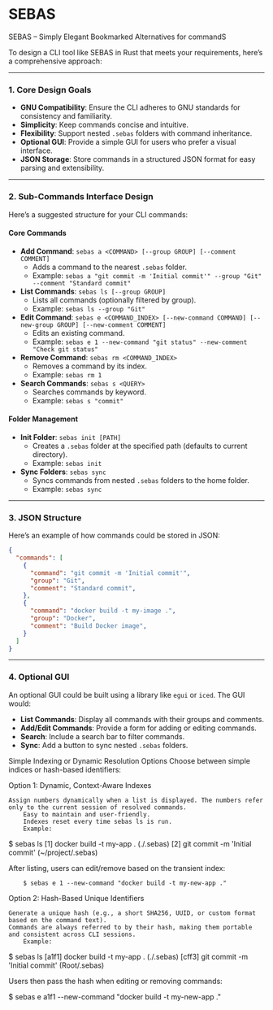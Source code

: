 # SEBAS
SEBAS – Simply Elegant Bookmarked Alternatives for commandS

To design a CLI tool like SEBAS in Rust that meets your requirements, here’s a comprehensive approach:

---

### 1. **Core Design Goals**
- **GNU Compatibility**: Ensure the CLI adheres to GNU standards for consistency and familiarity.
- **Simplicity**: Keep commands concise and intuitive.
- **Flexibility**: Support nested `.sebas` folders with command inheritance.
- **Optional GUI**: Provide a simple GUI for users who prefer a visual interface.
- **JSON Storage**: Store commands in a structured JSON format for easy parsing and extensibility.

---

### 2. **Sub-Commands Interface Design**
Here’s a suggested structure for your CLI commands:

#### **Core Commands**
- **Add Command**: `sebas a <COMMAND> [--group GROUP] [--comment COMMENT]`
  - Adds a command to the nearest `.sebas` folder.
  - Example: `sebas a "git commit -m 'Initial commit'" --group "Git" --comment "Standard commit"`
- **List Commands**: `sebas ls [--group GROUP]`
  - Lists all commands (optionally filtered by group).
  - Example: `sebas ls --group "Git"`
- **Edit Command**: `sebas e <COMMAND_INDEX> [--new-command COMMAND] [--new-group GROUP] [--new-comment COMMENT]`
  - Edits an existing command.
  - Example: `sebas e 1 --new-command "git status" --new-comment "Check git status"`
- **Remove Command**: `sebas rm <COMMAND_INDEX>`
  - Removes a command by its index.
  - Example: `sebas rm 1`
- **Search Commands**: `sebas s <QUERY>`
  - Searches commands by keyword.
  - Example: `sebas s "commit"`

#### **Folder Management**
- **Init Folder**: `sebas init [PATH]`
  - Creates a `.sebas` folder at the specified path (defaults to current directory).
  - Example: `sebas init`
- **Sync Folders**: `sebas sync`
  - Syncs commands from nested `.sebas` folders to the home folder.
  - Example: `sebas sync`

---

### 3. **JSON Structure**
Here’s an example of how commands could be stored in JSON:

```json
{
  "commands": [
    {
      "command": "git commit -m 'Initial commit'",
      "group": "Git",
      "comment": "Standard commit",
    },
    {
      "command": "docker build -t my-image .",
      "group": "Docker",
      "comment": "Build Docker image",
    }
  ]
}
```

---

### 4. **Optional GUI**
An optional GUI could be built using a library like `egui` or `iced`. The GUI would:
- **List Commands**: Display all commands with their groups and comments.
- **Add/Edit Commands**: Provide a form for adding or editing commands.
- **Search**: Include a search bar to filter commands.
- **Sync**: Add a button to sync nested `.sebas` folders.

 Simple Indexing or Dynamic Resolution Options Choose between simple indices or hash-based identifiers:

Option 1: Dynamic, Context-Aware Indexes

    Assign numbers dynamically when a list is displayed. The numbers refer only to the current session of resolved commands.
        Easy to maintain and user-friendly.
        Indexes reset every time sebas ls is run.
        Example:

$ sebas ls
[1] docker build -t my-app . (./.sebas)
[2] git commit -m 'Initial commit' (~/project/.sebas)

After listing, users can edit/remove based on the transient index:

        $ sebas e 1 --new-command "docker build -t my-new-app ."

Option 2: Hash-Based Unique Identifiers

    Generate a unique hash (e.g., a short SHA256, UUID, or custom format based on the command text).
    Commands are always referred to by their hash, making them portable and consistent across CLI sessions.
        Example:

$ sebas ls
[a1f1] docker build -t my-app . (./.sebas)
[cff3] git commit -m 'Initial commit' (Root/.sebas)

Users then pass the hash when editing or removing commands:

$ sebas e a1f1 --new-command "docker build -t my-new-app ."
